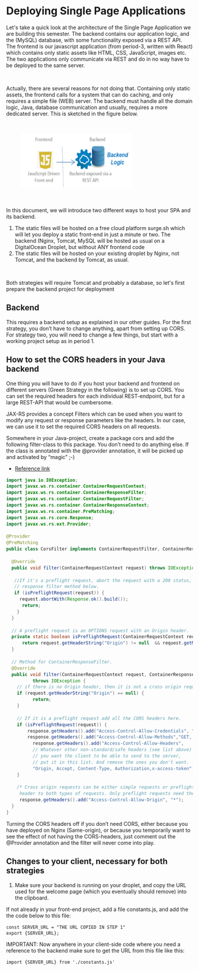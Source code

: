 # Deploying Single Page Applications

Let's take a quick look at the architecture of the Single Page Application we are building this semester. The backend contains our application logic, and the (MySQL) database, with some functionality exposed via a REST API. The frontend is our javascript application (from period-3, written with React) which contains only static assets like HTML, CSS, JavaScript, images etc. The two applications only communicate via REST and do in no way have to be deployed to the same server.

</br>

Actually, there are several reasons for not doing that. Containing only static assets, the frontend calls for a system that can do caching, and only requires a simple file (WEB) server. The backend must handle all the domain logic, Java, database communication and usually, requires a more dedicated server. This is sketched in the figure below.

</br>

<figure>
<img src="./images/deployingfrontend.png"
width="300"
height="150"
>
</figure>

</br>

In this document, we will introduce two different ways to host your SPA and its backend.

1. The static files will be hosted on a free cloud platform surge.sh which will let you deploy a static front-end in just a minute or two. The backend (Nginx, Tomcat, MySQL will be hosted as usual on a DigitalOcean Droplet, but without ANY frontend code
2. The static files will be hosted on your existing droplet by Nginx, not Tomcat, and the backend by Tomcat, as usual.

</br>

Both strategies will require Tomcat and probably a database, so let's first prepare the backend project for deployment

## Backend

This requires a backend setup as explained in our other guides. For the first strategy, you don’t have to change anything, apart from setting up CORS. For strategy two, you will need to change a few things, but start with a working project setup as in period 1.

## How to set the CORS headers in your Java backend

One thing you will have to do if you host your backend and frontend on different servers (Green Strategy in the following) is to set up CORS. You can set the required headers for each individual REST-endpoint, but for a large REST-API that would be cumbersome.

JAX-RS provides a concept Filters which can be used when you want to modify any request or response parameters like the headers.
In our case, we can use it to set the required CORS headers on all requests.

Somewhere in your Java-project, create a package cors and add the following filter-class to this package. You don’t need to do anything else. If the class is annotated with the @provider annotation, it will be picked up and activated by “magic” ;-)

- [Reference link](https://stackoverflow.com/questions/28065963/how-to-handle-cors-using-jax-rs-with-jersey)

```JAVA
import java.io.IOException;
import javax.ws.rs.container.ContainerRequestContext;
import javax.ws.rs.container.ContainerResponseFilter;
import javax.ws.rs.container.ContainerRequestFilter;
import javax.ws.rs.container.ContainerResponseContext;
import javax.ws.rs.container.PreMatching;
import javax.ws.rs.core.Response;
import javax.ws.rs.ext.Provider;

@Provider
@PreMatching
public class CorsFilter implements ContainerRequestFilter, ContainerResponseFilter {

  @Override
  public void filter(ContainerRequestContext request) throws IOException {

   //If it's a preflight request, abort the request with a 200 status, and the CORS headers are added in the
   // response filter method below.
   if (isPreflightRequest(request)) {
     request.abortWith(Response.ok().build());
      return;
    }
  }

  // A preflight request is an OPTIONS request with an Origin header.
  private static boolean isPreflightRequest(ContainerRequestContext request) {
      return request.getHeaderString("Origin") != null  && request.getMethod().equalsIgnoreCase("OPTIONS");
  }

  // Method for ContainerResponseFilter.
  @Override
  public void filter(ContainerRequestContext request, ContainerResponseContext response)
          throws IOException {
    // if there is no Origin header, then it is not a cross origin request - don't do anything.
    if (request.getHeaderString("Origin") == null) {
          return;
    }

    // If it is a preflight request add all the CORS headers here.
    if (isPreflightRequest(request)) {
        response.getHeaders().add("Access-Control-Allow-Credentials", "true");
        response.getHeaders().add("Access-Control-Allow-Methods","GET, POST, PUT, DELETE, OPTIONS, HEAD");
          response.getHeaders().add("Access-Control-Allow-Headers",
          // Whatever other non-standard/safe headers (see list above)
          // you want the client to be able to send to the server,
          // put it in this list. And remove the ones you don't want.
          "Origin, Accept, Content-Type, Authorization,x-access-token");
    }

    /* Cross origin requests can be either simple requests or preflight request. We need to add this
     header to both types of requests. Only preflight requests need the previously added headers. */
     response.getHeaders().add("Access-Control-Allow-Origin", "*");
  }
}
```

Turning the CORS headers off if you don’t need CORS, either because you have deployed on Nginx (Same-origin), or because you temporarily want to see the effect of not having the CORS-headers, just comment out the @Provider annotation and the filter will never come into play.

## Changes to your client, necessary for both strategies

1. Make sure your backend is running on your droplet, and copy the URL used for the welcome page (which you eventually should remove) into the clipboard.

If not already in your front-end project, add a file constants.js, and add the the code below to this file:

```JS
const SERVER_URL = "THE URL COPIED IN STEP 1"
export {SERVER_URL};
```

IMPORTANT: Now anywhere in your client-side code where you need a reference to the backend make sure to get the URL from this file like this:

```JS
import {SERVER_URL} from './constants.js'
```
